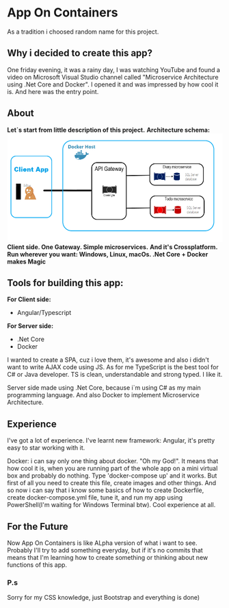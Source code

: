 # App On Containers
As a tradition i choosed random name for this project.

## Why i decided to create this app?
One friday evening, it was a rainy day, I was watching YouTube and found a video on Microsoft Visual Studio channel called "Microservice Architecture using .Net Core and Docker". I opened it and was impressed by how cool it is. And here was the entry point.

## About
**Let`s start from little description of this project.**
**Architecture schema:** <img src="img/appschema.png">
**Client side. One Gateway. Simple microservices.**
**And it's Crossplatform. Run wherever you want: Windows, Linux, macOs. .Net Core + Docker makes Magic**

## Tools for building this app:
**For Client side:**
 * Angular/Typescript

 **For Server side:**
  * .Net Core
  * Docker

I wanted to create a SPA, cuz i love them, it's awesome and also i didn't want to write AJAX code using JS. As for me TypeScript is the best tool for C# or Java developer. TS is clean, understandable and strong typed. I like it.

Server side made using .Net Core, because i`m using C# as my main programming language. And also Docker to implement Microservice Architecture.

## Experience
I've got a lot of experience. I've learnt new framework: Angular, it's pretty easy to star working with it.

Docker: i can say only one thing about docker. "Oh my God!". It means that how cool it is, when you are running part of the whole app on a mini virtual box and probably do nothing. Type 'docker-compose up' and it works. But first of all you need to create this file, create images and other things. And so now i can say that i know some basics of how to create Dockerfile, create docker-compose.yml file, tune it, and run my app using PowerShell(I'm waiting for Windows Terminal btw). Cool experience at all.

## For the Future
Now App On Containers is like ALpha version of what i want to see.
Probably I'll try to add something everyday, but if it's no commits that means that I'm learning how to create something or thinking about new functions of this app.

### P.s
Sorry for my CSS knowledge, just Bootstrap and everything is done)